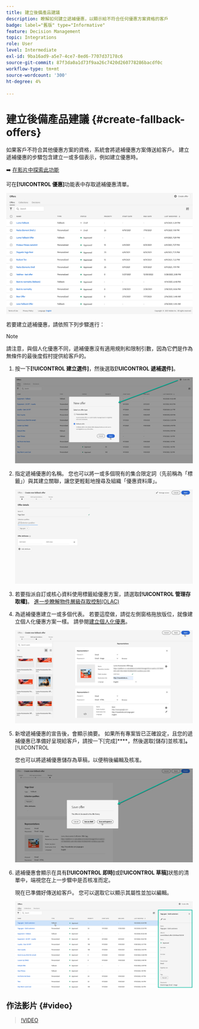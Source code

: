 ```yaml
---
title: 建立後備產品建議
description: 瞭解如何建立遞補優惠，以顯示給不符合任何優惠方案資格的客戶
badge: label="舊版" type="Informative"
feature: Decision Management
topic: Integrations
role: User
level: Intermediate
exl-id: 9ba16ad9-a5e7-4ce7-8ed6-7707d37178c6
source-git-commit: 87f3da0a1d73f9aa26c7420d260778286bacdf0c
workflow-type: tm+mt
source-wordcount: '300'
ht-degree: 4%

---
```


# 建立後備產品建議 {#create-fallback-offers}

如果客戶不符合其他優惠方案的資格，系統會將遞補優惠方案傳送給客戶。 建立遞補優惠的步驟包含建立一或多個表示，例如建立優惠時。

➡️ [在影片中探索此功能](#video)

可在&#x200B;**[!UICONTROL 優惠]**&#x200B;功能表中存取遞補優惠清單。

![](../assets/offers_list.png)

若要建立遞補優惠，請依照下列步驟進行：

>[!NOTE]
>
>請注意，與個人化優惠不同，遞補優惠沒有適用規則和限制引數，因為它們是作為無條件的最後度假村提供給客戶的。

1. 按一下&#x200B;**[!UICONTROL 建立選件]**，然後選取&#x200B;**[!UICONTROL 遞補選件]**。

   ![](../assets/create_fallback.png)

1. 指定遞補優惠的名稱。 您也可以將一或多個現有的集合限定詞（先前稱為「標籤」）與其建立關聯，讓您更輕鬆地搜尋及組織「優惠資料庫」。

   ![](../assets/fallback_details.png)

1. 若要指派自訂或核心資料使用標籤給優惠方案，請選取&#x200B;**[!UICONTROL 管理存取權]**。 [進一步瞭解物件層級存取控制(OLAC)](../../administration/object-based-access.md)

1. 為遞補優惠建立一或多個代表。 若要這麼做，請從左側窗格拖放版位，就像建立個人化優惠方案一樣。 請參閱[建立個人化優惠](../offer-library/creating-personalized-offers.md)。

   ![](../assets/fallback_content.png)

1. 新增遞補優惠的宣告後，會顯示摘要。 如果所有專案皆已正確設定，且您的遞補優惠已準備好呈現給客戶，請按一下[完成]****，然後選取[儲存]並核准&#x200B;]**。**[!UICONTROL 

   您也可以將遞補優惠儲存為草稿，以便稍後編輯及核准。

   ![](../assets/fallback_review.png)

1. 遞補優惠會顯示在具有&#x200B;**[!UICONTROL 即時]**&#x200B;或&#x200B;**[!UICONTROL 草稿]**&#x200B;狀態的清單中，端視您在上一步驟中是否核准而定。

   現在已準備好傳送給客戶。 您可以選取它以顯示其屬性並加以編輯。<!-- no suppression? -->

   ![](../assets/fallback_created.png)

## 作法影片 {#video}

>[!VIDEO](https://video.tv.adobe.com/v/329383?quality=12)

